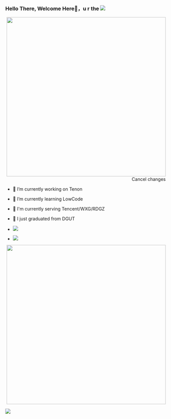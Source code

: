 ### Hello There, Welcome Here👋，u r the <img src="https://visitor-badge.glitch.me/badge?page_id=Doctor-wu" />

<!-- **Doctor-wu/Doctor-wu** is a ✨ _special_ ✨ repository because its `README.md` (this file) appears on your GitHub profile.
Here are some ideas to get you started: -->
<p></p>
<p align="right">
  <img
    width="500px"
    align="right"
    src="https://github-readme-stats.vercel.app/api?username=Doctor-wu&&theme=tokyonight&show_icons=true&count_private=true"
  />Cancel changes
</p>

<p></p>
<ul align="left">
  <li>
    <p></p>
    🔭 I’m currently working on Tenon
  </li>
  <li>
    <p></p>
    🌱 I’m currently learning LowCode
  </li>
  <li>
    <p></p>
    💼 I'm currently serving Tencent/WXG/RDGZ
  </li>
  <li>
    <p></p>
    🏫 I just graduated from DGUT
  </li>
  <li>
    <p></p>
    <img src="https://img.shields.io/github/followers/Doctor-wu?style=social" />
  </li>
  <li>
    <p></p>
    <img src="https://img.shields.io/github/stars/Doctor-wu?style=social" />
  </li>
</ul>
  <p align="right">
    <img
      width="500px"
      src="https://github-readme-stats.vercel.app/api/top-langs/?username=rookiewxy&hide_title=true&hide_border=true&layout=compact&langs_count=6&theme=tokyonight"
    />
  </p>
<img
  src="https://activity-graph.herokuapp.com/graph?username=Doctor-wu&theme=xcode"
/>
